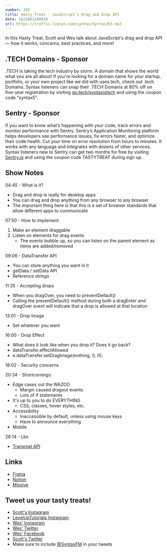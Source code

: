 ```yaml
---
number: 355
title: Hasty Treat - JavaScript's Drag and Drop API
date: 1621861200010
url: https://traffic.libsyn.com/syntax/Syntax355.mp3
---
```


In this Hasty Treat, Scott and Wes talk about JavaScript's drag and drop API — how it works, concerns, best practices, and more!

## .TECH Domains - Sponsor
.TECH is taking the tech industry by storm. A domain that shows the world what you are all about! If you're looking for a domain name for your startup, portfolio, or your own project like we did with uses.tech, check out .tech Domains. Syntax listeners can snap their .TECH Domains at 80% off on five-year registration by visiting [go.tech/syntaxistech](https://go.tech/syntaxistech) and using the coupon code "syntax5".

## Sentry - Sponsor
If you want to know what’s happening with your code, track errors and monitor performance with Sentry. Sentry’s Application Monitoring platform helps developers see performance issues, fix errors faster, and optimize their code health. Cut your time on error resolution from hours to minutes. It works with any language and integrates with dozens of other services. Syntax listeners new to Sentry can get two months for  free by visiting [Sentry.io](https://sentry.io) and using the coupon code TASTYTREAT during sign up.

## Show Notes
04:45 - What is it?
* Drag and drop is really for desktop apps
* You can drag and drop anything from any browser to any browser
* The important thing here is that this is a set of browser standards that allow different apps to communicate

07:50 - How to implement
1. Make an element draggable
2. Listen on elements for drag events
    * The events bubble up, so you can listen on the parent element as items are added/removed

09:06 - DataTransfer API
* You can store anything you want in it
* getData / setData API 
* Reference strings

11:35 - Accepting drops
* When you dragOver, you need to preventDefault()
* Calling the preventDefault() method during both a dragEnter and dragOver event will indicate that a drop is allowed at that location

13:01 - Drop Image
* Set whatever you want

16:00 - Drop Effect
* What does it look like when you drop it? Does it go back?
* dataTransfer.effectAllowed
* e.dataTransfer.setDragImage(nothing, 0, 0);

18:02 - Security concerns

20:34 - Shortcomings:
* Edge cases out the WAZOO
  * Margin caused dragout events
  * Lots of if statements
* It's up to you to do EVERYTHING
  * CSS, classes, hover styles, etc.
* Accessibility
  * Inaccessible by default, unless using mouse keys
  * Have to announce everything
* Mobile

26:14 - Lbs 
* [Transmat API](https://google.github.io/transmat/)

## Links
* [Figma](https://www.figma.com/)
* [Notion](https://www.notion.so/)
* [Missive](https://missiveapp.com/)

## Tweet us your tasty treats!
* [Scott's Instagram](https://www.instagram.com/stolinski/)
* [LevelUpTutorials Instagram](https://www.instagram.com/LevelUpTutorials/)
* [Wes' Instagram](https://www.instagram.com/wesbos/)
* [Wes' Twitter](https://twitter.com/wesbos)
* [Wes' Facebook](https://www.facebook.com/wesbos.developer)
* [Scott's Twitter](https://twitter.com/stolinski)
* Make sure to include [@SyntaxFM](https://twitter.com/SyntaxFM) in your tweets